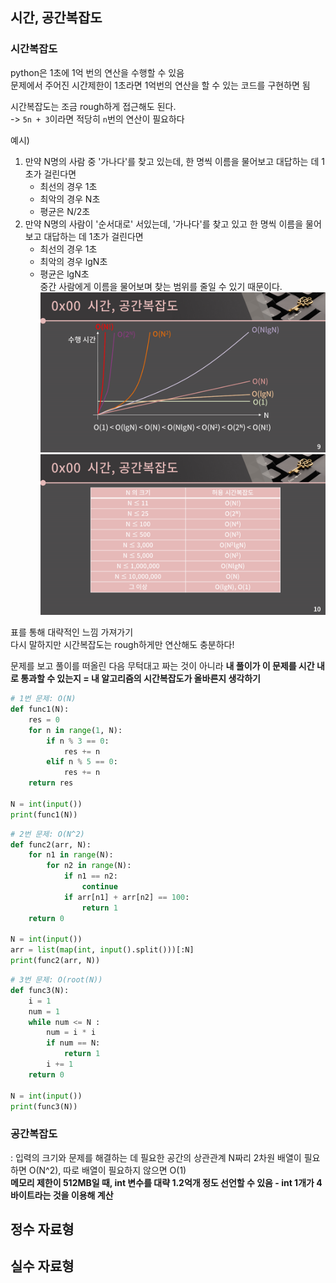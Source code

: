 ## 시간, 공간복잡도  
### 시간복잡도
python은 1초에 1억 번의 연산을 수행할 수 있음  
문제에서 주어진 시간제한이 1초라면 1억번의 연산을 할 수 있는 코드를 구현하면 됨  

시간복잡도는 조금 rough하게 접근해도 된다.  
-> `5n + 3`이라면 적당히 `n`번의 연산이 필요하다  

예시)  
1. 만약 N명의 사람 중 '가나다'를 찾고 있는데, 한 명씩 이름을 물어보고 대답하는 데 1초가 걸린다면  
    - 최선의 경우 1초  
    - 최악의 경우 N초  
    - 평균은 N/2초  
2. 만약 N명의 사람이 '순서대로' 서있는데, '가나다'를 찾고 있고 한 명씩 이름을 물어보고 대답하는 데 1초가 걸린다면  
    - 최선의 경우 1초
    - 최악의 경우 lgN초  
    - 평균은 lgN초  
    중간 사람에게 이름을 물어보며 찾는 범위를 줄일 수 있기 때문이다.  
![alt text](src/image.png)
![alt text](src/image1.png)  

표를 통해 대략적인 느낌 가져가기  
다시 말하지만 시간복잡도는 rough하게만 연산해도 충분하다!  

문제를 보고 풀이를 떠올린 다음 무턱대고 짜는 것이 아니라 **내 풀이가 이 문제를 시간 내로 통과할 수 있는지 = 내 알고리즘의 시간복잡도가 올바른지 생각하기**  

```python
# 1번 문제: O(N)
def func1(N):
    res = 0
    for n in range(1, N):
        if n % 3 == 0:
            res += n
        elif n % 5 == 0:
            res += n
    return res

N = int(input())
print(func1(N))
```

```python
# 2번 문제: O(N^2)
def func2(arr, N):
    for n1 in range(N):
        for n2 in range(N):
            if n1 == n2:
                continue
            if arr[n1] + arr[n2] == 100:
                return 1
    return 0

N = int(input())
arr = list(map(int, input().split()))[:N]
print(func2(arr, N))
```  

```python
# 3번 문제: O(root(N))
def func3(N):
    i = 1
    num = 1
    while num <= N :
        num = i * i
        if num == N:
            return 1
        i += 1
    return 0

N = int(input())
print(func3(N))
```
### 공간복잡도  
: 입력의 크기와 문제를 해결하는 데 필요한 공간의 상관관계
N짜리 2차원 배열이 필요하면 O(N^2), 따로 배열이 필요하지 않으면 O(1)  
**메모리 제한이 512MB일 때, int 변수를 대략 1.2억개 정도 선언할 수 있음 - int 1개가 4바이트라는 것을 이용해 계산**  


## 정수 자료형  
## 실수 자료형  
